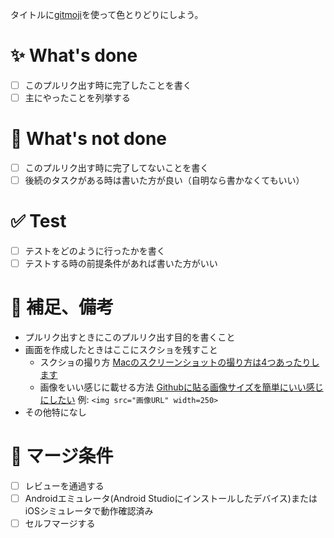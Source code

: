タイトルに[gitmoji](https://gitmoji.dev/)を使って色とりどりにしよう。

# ✨ What's done

- [ ] このプルリク出す時に完了したことを書く
- [ ] 主にやったことを列挙する

# 🚩 What's not done

- [ ] このプルリク出す時に完了してないことを書く
- [ ] 後続のタスクがある時は書いた方が良い（自明なら書かなくてもいい）

# ✅ Test

- [ ] テストをどのように行ったかを書く
- [ ] テストする時の前提条件があれば書いた方がいい

# 🔧 補足、備考

- プルリク出すときにこのプルリク出す目的を書くこと
- 画面を作成したときはここにスクショを残すこと
  - スクショの撮り方
    [Macのスクリーンショットの撮り方は4つあったりします](https://www.gizmodo.jp/2021/12/how-to-take-screenshots-on-a-mac.html)
  - 画像をいい感じに載せる方法
    [Githubに貼る画像サイズを簡単にいい感じにしたい](https://zenn.dev/k9i/articles/f835cf8067ad9a)
    例: `<img src="画像URL" width=250>`
- その他特になし

# 🔀 マージ条件

- [ ] レビューを通過する
- [ ] Androidエミュレータ(Android Studioにインストールしたデバイス)またはiOSシミュレータで動作確認済み  
- [ ] セルフマージする
